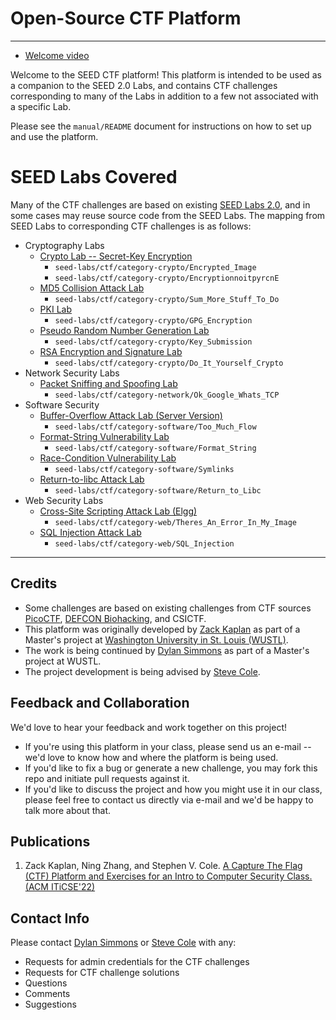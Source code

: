 # Open-Source CTF Platform

---

* [Welcome video](./manual/videos/SEED_CTF_intro.mp4)

Welcome to the SEED CTF platform!  This platform is intended to be used as a companion to the SEED 2.0 Labs, and contains CTF challenges corresponding to many of the Labs in addition to a few not associated with a specific Lab.

Please see the `manual/README` document for instructions on how to set up and use the platform.

# SEED Labs Covered

Many of the CTF challenges are based on existing [SEED Labs 2.0](https://seedsecuritylabs.org/Labs_20.04/), and in some cases may reuse source code from the SEED Labs.
The mapping from SEED Labs to corresponding CTF challenges is as follows:
* Cryptography Labs
  - [Crypto Lab -- Secret-Key Encryption](https://seedsecuritylabs.org/Labs_20.04/Crypto/Crypto_Encryption/)
    * `seed-labs/ctf/category-crypto/Encrypted_Image`
    * `seed-labs/ctf/category-crypto/EncryptionnoitpyrcnE`
  - [MD5 Collision Attack Lab](https://seedsecuritylabs.org/Labs_20.04/Crypto/Crypto_MD5_Collision/)
    * `seed-labs/ctf/category-crypto/Sum_More_Stuff_To_Do`
  - [PKI Lab](https://seedsecuritylabs.org/Labs_20.04/Crypto/Crypto_PKI/)
    * `seed-labs/ctf/category-crypto/GPG_Encryption`
  - [Pseudo Random Number Generation Lab](https://seedsecuritylabs.org/Labs_20.04/Crypto/Crypto_Random_Number/)
    * `seed-labs/ctf/category-crypto/Key_Submission`
  - [RSA Encryption and Signature Lab](https://seedsecuritylabs.org/Labs_20.04/Crypto/Crypto_RSA/)
    * `seed-labs/ctf/category-crypto/Do_It_Yourself_Crypto`
* Network Security Labs
  - [Packet Sniffing and Spoofing Lab](https://seedsecuritylabs.org/Labs_20.04/Networking/Sniffing_Spoofing/)
    * `seed-labs/ctf/category-network/Ok_Google_Whats_TCP`
* Software Security
  - [Buffer-Overflow Attack Lab (Server Version)](https://seedsecuritylabs.org/Labs_20.04/Software/Buffer_Overflow_Server/)
    * `seed-labs/ctf/category-software/Too_Much_Flow`
  - [Format-String Vulnerability Lab](https://seedsecuritylabs.org/Labs_20.04/Software/Format_String/)
    * `seed-labs/ctf/category-software/Format_String`
  - [Race-Condition Vulnerability Lab](https://seedsecuritylabs.org/Labs_20.04/Software/Race_Condition/)
    * `seed-labs/ctf/category-software/Symlinks`
  - [Return-to-libc Attack Lab](https://seedsecuritylabs.org/Labs_20.04/Software/Return_to_Libc/)
    * `seed-labs/ctf/category-software/Return_to_Libc`
* Web Security Labs
  - [Cross-Site Scripting Attack Lab (Elgg)](https://seedsecuritylabs.org/Labs_20.04/Web/Web_XSS_Elgg/)
    * `seed-labs/ctf/category-web/Theres_An_Error_In_My_Image`
  - [SQL Injection Attack Lab](https://seedsecuritylabs.org/Labs_20.04/Web/Web_SQL_Injection/)
    * `seed-labs/ctf/category-web/SQL_Injection`

---

## Credits

* Some challenges are based on existing challenges from CTF sources [PicoCTF](https://www.picoctf.org/), [DEFCON Biohacking](https://www.defconbiohackingvillage.org/), and CSICTF.
* This platform was originally developed by [Zack Kaplan](mailto:zack.kaplan@wustl.edu) as part of a Master's project at [Washington University in St. Louis (WUSTL)](https://wustl.edu/).
* The work is being continued by [Dylan Simmons](mailto:dylan.simmons@wustl.edu) as part of a Master's project at WUSTL.
* The project development is being advised by [Steve Cole](mailto:svcole@wustl.edu).

## Feedback and Collaboration

We'd love to hear your feedback and work together on this project!
* If you're using this platform in your class, please send us an e-mail --  we'd love to know how and where the platform is being used.
* If you'd like to fix a bug or generate a new challenge, you may fork this repo and initiate pull requests against it.
* If you'd like to discuss the project and how you might use it in our class, please feel free to contact us directly via e-mail and we'd be happy to talk more about that.

## Publications
1. Zack Kaplan, Ning Zhang, and Stephen V. Cole. [A Capture The Flag (CTF) Platform and Exercises for an Intro to Computer Security Class. (ACM ITiCSE'22)](https://doi.org/10.1145/3502717.3532153)

## Contact Info

Please contact [Dylan Simmons](mailto:dylan.simmons@wustl.edu) or [Steve Cole](mailto:svcole@wustl.edu) with any:
* Requests for admin credentials for the CTF challenges
* Requests for CTF challenge solutions
* Questions
* Comments
* Suggestions
